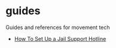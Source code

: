 # guides
Guides and references for movement tech

- [How To Set Up a Jail Support Hotline](HotlineHowTo.md)
